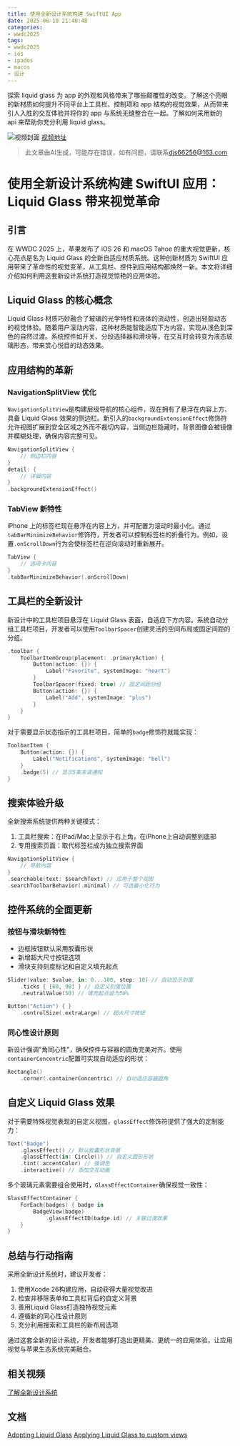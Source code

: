 ```yaml
---
title: 使用全新设计系统构建 SwiftUI App
date: 2025-06-10 21:46:48
categories:
- wwdc2025
tags:
- wwdc2025
- ios
- ipados
- macos
- 设计
---
```

探索 liquid glass 为 app 的外观和风格带来了哪些颠覆性的改变。了解这个亮眼的新材质如何提升不同平台上工具栏、控制项和 app 结构的视觉效果，从而带来引人入胜的交互体验并将你的 app 与系统无缝整合在一起。了解如何采用新的 api 来帮助你充分利用 liquid glass。
<!--more-->

![视频封面](https://devimages-cdn.apple.com/wwdc-services/images/3055294D-836B-4513-B7B0-0BC5666246B0/10020/10020_wide_250x141_2x.jpg)
[视频地址](https://developer.apple.com/cn/videos/play/wwdc2025/323/)
> 此文章由AI生成，可能存在错误，如有问题，请联系[djs66256@163.com](djs66256@163.com)

# 使用全新设计系统构建 SwiftUI 应用：Liquid Glass 带来视觉革命

## 引言

在 WWDC 2025 上，苹果发布了 iOS 26 和 macOS Tahoe 的重大视觉更新，核心亮点是名为 Liquid Glass 的全新自适应材质系统。这种创新材质为 SwiftUI 应用带来了革命性的视觉变革，从工具栏、控件到应用结构都焕然一新。本文将详细介绍如何利用这套新设计系统打造视觉惊艳的应用体验。

## Liquid Glass 的核心概念

Liquid Glass 材质巧妙融合了玻璃的光学特性和液体的流动性，创造出轻盈动态的视觉体验。随着用户滚动内容，这种材质能智能适应下方内容，实现从浅色到深色的自然过渡。系统控件如开关、分段选择器和滑块等，在交互时会转变为液态玻璃形态，带来赏心悦目的动态效果。

## 应用结构的革新

### NavigationSplitView 优化
`NavigationSplitView`是构建层级导航的核心组件，现在拥有了悬浮在内容上方、具备 Liquid Glass 效果的侧边栏。新引入的`backgroundExtensionEffect`修饰符允许视图扩展到安全区域之外而不裁切内容，当侧边栏隐藏时，背景图像会被镜像并模糊处理，确保内容完整可见。

```swift
NavigationSplitView {
    // 侧边栏内容
}
detail: {
    // 详细内容
}
.backgroundExtensionEffect()
```

### TabView 新特性
iPhone 上的标签栏现在悬浮在内容上方，并可配置为滚动时最小化。通过`tabBarMinimizeBehavior`修饰符，开发者可以控制标签栏的折叠行为。例如，设置`.onScrollDown`行为会使标签栏在逆向滚动时重新展开。

```swift
TabView {
    // 选项卡内容
}
.tabBarMinimizeBehavior(.onScrollDown)
```

## 工具栏的全新设计

新设计中的工具栏项目悬浮在 Liquid Glass 表面，自适应下方内容。系统自动分组工具栏项目，开发者可以使用`ToolbarSpacer`创建灵活的空间布局或固定间距的分组。

```swift
.toolbar {
    ToolbarItemGroup(placement: .primaryAction) {
        Button(action: {}) {
            Label("Favorite", systemImage: "heart")
        }
        ToolbarSpacer(fixed: true) // 固定间距分组
        Button(action: {}) {
            Label("Add", systemImage: "plus")
        }
    }
}
```

对于需要显示状态指示的工具栏项目，简单的`badge`修饰符就能实现：

```swift
ToolbarItem {
    Button(action: {}) {
        Label("Notifications", systemImage: "bell")
    }
    .badge(5) // 显示5条未读通知
}
```

## 搜索体验升级

全新搜索系统提供两种关键模式：
1. 工具栏搜索：在iPad/Mac上显示于右上角，在iPhone上自动调整到底部
2. 专用搜索页面：取代标签栏成为独立搜索界面

```swift
NavigationSplitView {
    // 导航内容
}
.searchable(text: $searchText) // 应用于整个视图
.searchToolbarBehavior(.minimal) // 可选最小化行为
```

## 控件系统的全面更新

### 按钮与滑块新特性
- 边框按钮默认采用胶囊形状
- 新增超大尺寸按钮选项
- 滑块支持刻度标记和自定义填充起点

```swift
Slider(value: $value, in: 0...100, step: 10) // 自动显示刻度
    .ticks { [60, 90] } // 自定义刻度位置
    .neutralValue(50) // 填充起点设为50%

Button("Action") { }
    .controlSize(.extraLarge) // 超大尺寸按钮
```

### 同心性设计原则
新设计强调"角同心性"，确保控件与容器的圆角完美对齐。使用`containerConcentric`配置可实现自动适应的形状：

```swift
Rectangle()
    .corner(.containerConcentric) // 自动适应容器圆角
```

## 自定义 Liquid Glass 效果

对于需要特殊视觉表现的自定义视图，`glassEffect`修饰符提供了强大的定制能力：

```swift
Text("Badge")
    .glassEffect() // 默认胶囊形状背景
    .glassEffect(in: Circle()) // 自定义圆形形状
    .tint(.accentColor) // 强调色
    .interactive() // 添加交互动画
```

多个玻璃元素需要组合使用时，`GlassEffectContainer`确保视觉一致性：

```swift
GlassEffectContainer {
    ForEach(badges) { badge in
        BadgeView(badge)
            .glassEffectID(badge.id) // 关联过渡效果
    }
}
```

## 总结与行动指南

采用全新设计系统时，建议开发者：
1. 使用Xcode 26构建应用，自动获得大量视觉改进
2. 检查并移除表单和工具栏背后的自定义背景
3. 善用Liquid Glass打造独特视觉元素
4. 遵循新的同心性设计原则
5. 充分利用搜索和工具栏的新布局选项

通过这套全新的设计系统，开发者能够打造出更精美、更统一的应用体验，让应用视觉与苹果生态系统完美融合。

## 相关视频
[了解全新设计系统](https://developer.apple.com/videos/play/wwdc2025/356)

## 文档
[Adopting Liquid Glass](https://developer.apple.com/documentation/TechnologyOverviews/adopting-liquid-glass)
[Applying Liquid Glass to custom views](https://developer.apple.com/documentation/SwiftUI/Applying-Liquid-Glass-to-custom-views)
